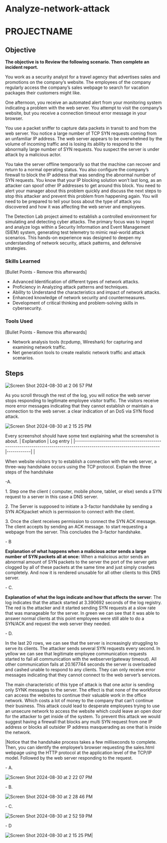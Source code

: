 # Analyze-network-attack

# PROJECTNAME

## Objective
**The objective is to Review the following scenario. Then complete an incident report.**

You work as a security analyst for a travel agency that advertises sales and promotions on the company’s website. The employees of the company regularly access the company’s sales webpage to search for vacation packages their customers might like. 

One afternoon, you receive an automated alert from your monitoring system indicating a problem with the web server. You attempt to visit the company’s website, but you receive a connection timeout error message in your browser.

You use a packet sniffer to capture data packets in transit to and from the web server. You notice a large number of TCP SYN requests coming from an unfamiliar IP address. The web server appears to be overwhelmed by the volume of incoming traffic and is losing its ability to respond to the abnormally large number of SYN requests. You suspect the server is under attack by a malicious actor. 

You take the server offline temporarily so that the machine can recover and return to a normal operating status. You also configure the company’s firewall to block the IP address that was sending the abnormal number of SYN requests. You know that your IP blocking solution won’t last long, as an attacker can spoof other IP addresses to get around this block. You need to alert your manager about this problem quickly and discuss the next steps to stop this attacker and prevent this problem from happening again. You will need to be prepared to tell your boss about the type of attack you discovered and how it was affecting the web server and employees.


The Detection Lab project aimed to establish a controlled environment for simulating and detecting cyber attacks. The primary focus was to ingest and analyze logs within a Security Information and Event Management (SIEM) system, generating test telemetry to mimic real-world attack scenarios. This hands-on experience was designed to deepen my understanding of network security, attack patterns, and defensive strategies.

### Skills Learned
[Bullet Points - Remove this afterwards]

- Advanced Identification of different types of network attacks.
- Proficiency in Analyzing attack patterns and techniques.
- Ability to Understand the characteristics and impact of network attacks.
- Enhanced knowledge of network security and countermeasures.
- Development of critical thinking and problem-solving skills in cybersecurity.

### Tools Used
[Bullet Points - Remove this afterwards]

- Network analysis tools (tcpdump, Wireshark) for capturing and examining network traffic.
- Net generation tools to create realistic network traffic and attack scenarios.

## Steps
![Screen Shot 2024-08-30 at 2 06 57 PM](https://github.com/user-attachments/assets/92fa7003-098c-4380-83d1-a67f9e386914)
<p>As you scroll through the rest of the log, you will notice the web server stops responding to  legitimate employee visitor traffic. The visitors receive more error messages indicating that they cannot establish or maintain a connection to the web server. a clear indication of an DoS via SYN flood attack.</p>  

![Screen Shot 2024-08-30 at 2 15 25 PM](https://github.com/user-attachments/assets/ab6896a8-1650-4e83-bf4c-2698d691f241)

Every screenshot should have some text explaining what the screenshot is about.
|     Explanation                                                        |                  Log entry                                                     |
|------------------------------------------------------------------------------------------------------------------------|------------|
|<p>When website visitors try to establish a connection with the web server, a three-way handshake occurs using the TCP protocol. Explain the three steps of the handshake</p><p>-A.</p><p>1. Step one the client ( computer, mobile phone, tablet, or else) sends a SYN request to a server in this case a DNS server.</p><p>2.  The Server is supposed to initiate a 3-factor handshake by sending a SYN ACKpacket which is permission to connect with the client.</p><p>3. Once the client receives permission to connect the SYN ACK message. The client accepts by sending an ACK message.  to start requesting a webpage from the server. This concludes the 3-factor handshake.</p><p>- B</p><p>**Explanation of what happens when a malicious actor sends a large number of SYN packets all at once:** When a malicious actor sends an abnormal amount of SYN packets to the server the port of the server gets clogged by all of these packets at the same time and just simply crashes completely. And now it is rendered unusable for all other clients to this DNS server.</p><p>- C.</p><p>**Explanation of what the logs indicate and how that affects the server**: The log indicates that the attack started at 3.390692 seconds of the log registry. The red is the attacker and it started sending SYN requests at a slow rate that was manageable for the server. In green we can see that it was able to answer normal clients at this point employees were still able to do a  SYN/ACK and request the web server they needed.</p><p>- D.</p><p>In the last 20 rows, we can see that the server is increasingly struggling to serve its clients. The attacker sends several SYN requests every second. In yellow we can see that legitimate employee communication requests started to fail all communication with the webserver(gateway timeout). All other communication fails at 20.167744 seconds the server is overloaded and cashed unable to respond to any clients. They can only receive error messages indicating that they cannot connect to the web server’s services.</p><p>The main characteristic of this type of attack is that one actor is sending only SYNK messages to the server. The effect is that none of the workforce can access the websites to continue their valuable work in the office network. Which costs a lot of money to the company that can’t continue their business. This attack could lead to desperate employees trying to use an unsecure network to access the website which could leave an open door for the attacker to get inside of the system. To prevent this attack we would suggest having a firewall that blocks any multi SYN request from one IP address or blocks all outsider IP address masquerading as one that is inside the network.</p>|Notice that the handshake process takes a few milliseconds to complete. Then, you can identify the employee’s browser requesting the sales.html webpage using the HTTP protocol at the application level of the TCP/IP model. Followed by the web server responding to the request.<p>- A.</p>![Screen Shot 2024-08-30 at 2 22 07 PM](https://github.com/user-attachments/assets/8d296ed1-cf5f-427b-a9b3-7aac4b703fbf) <p>- B. </p>![Screen Shot 2024-08-30 at 2 28 46 PM](https://github.com/user-attachments/assets/7a8c23fc-4d69-4d04-9d89-6c4104c8e3ca) <p>- C.</p> ![Screen Shot 2024-08-30 at 2 52 59 PM](https://github.com/user-attachments/assets/961f18e4-490d-4fc1-ba88-4c1dcdd7e755) <p>- D</p>![Screen Shot 2024-08-30 at 2 15 25 PM](https://github.com/user-attachments/assets/535cfe66-6b6a-430a-957d-f3d8425c8b36)|
